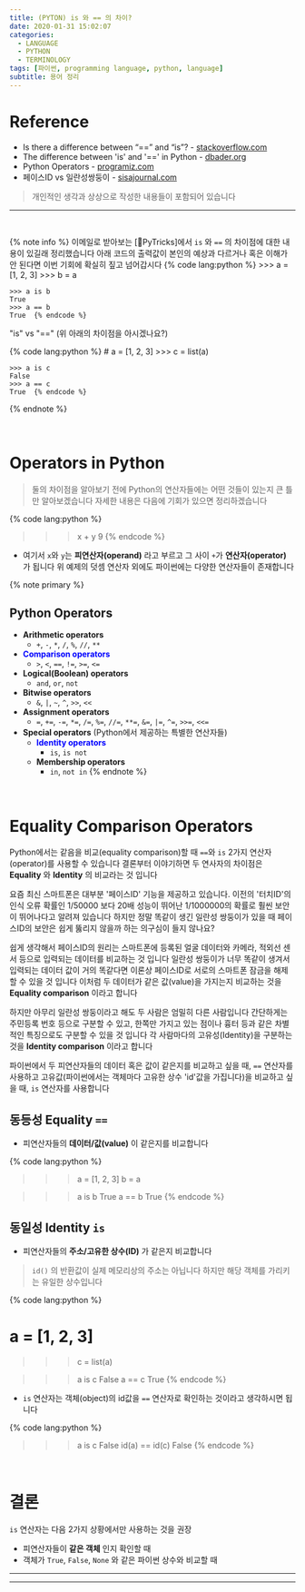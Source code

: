 ```yaml
---
title: (PYTON) is 와 == 의 차이?
date: 2020-01-31 15:02:07
categories:
  - LANGUAGE
  - PYTHON
  - TERMINOLOGY
tags: [파이썬, programming language, python, language]
subtitle: 용어 정리
---
```


# Reference

- Is there a difference between “==” and “is”? - [stackoverflow.com](https://stackoverflow.com/questions/132988/is-there-a-difference-between-and-is)
- The difference between 'is' and '==' in Python - [dbader.org](https://dbader.org/blog/difference-between-is-and-equals-in-python)
- Python Operators - [programiz.com](https://www.programiz.com/python-programming/operators)
- 페이스ID vs 일란성쌍둥이 - [sisajournal.com](https://www.sisajournal.com/news/articleView.html?idxno=171991)


> 개인적인 생각과 상상으로 작성한 내용들이 포함되어 있습니다

------
</br>

{% note info %}
이메일로 받아보는 [🐍PyTricks]에서 `is` 와 `==` 의 차이점에 대한 내용이 있길래 정리했습니다
아래 코드의 출력값이 본인의 예상과 다르거나 혹은 이해가 안 된다면 이번 기회에 확실히 짚고 넘어갑시다
  {% code lang:python %}
    >>> a = [1, 2, 3]
    >>> b = a

    >>> a is b
    True
    >>> a == b
    True  {% endcode %}

  "is" vs "==" (위 아래의 차이점을 아시겠나요?)

  {% code lang:python %}
    # a = [1, 2, 3]
    >>> c = list(a)

    >>> a is c
    False
    >>> a == c
    True  {% endcode %}
{% endnote %}

</br>

# Operators in Python

> 둘의 차이점을 알아보기 전에 Python의 연산자들에는 어떤 것들이 있는지 큰 틀만 알아보겠습니다
> 자세한 내용은 다음에 기회가 있으면 정리하겠습니다

{% code lang:python %}
>>> x + y
9
{% endcode %}

- 여기서 `x`와 `y`는 __피연산자(operand)__ 라고 부르고 그 사이 `+`가 __연산자(operator)__ 가 됩니다
  위 예제의 덧셈 연산자 외에도 파이썬에는 다양한 연산자들이 존재합니다


{% note primary %}
  ## Python Operators

  - **Arithmetic operators**
    - `+`, `-`, `*`, `/`, `%`, `//`, `**`  
  - <strong style="color:blue">Comparison operators</strong>
    - `>`, `<`, `==`, `!=`, `>=`, `<=`
  - **Logical(Boolean) operators**
    - `and`, `or`, `not`
  - **Bitwise operators**
    - `&`, `|`, `~`, `^`, `>>`, `<<`
  - **Assignment operators**
    - `=`, `+=`, `-=`, `*=`, `/=`, `%=`, `//=`, `**=`, `&=`, `|=`, `^=`, `>>=`, `<<=`
  - **Special operators** (Python에서 제공하는 특별한 연산자들)
    - <strong style="color:blue">Identity operators</strong>
      - `is`, `is not`
    - **Membership operators**
      - `in`, `not in`
{% endnote %}

</br>

# Equality Comparison Operators

Python에서는 같음을 비교(equality comparison)할 때 `==`와 `is` 2가지 연산자(operator)를 사용할 수 있습니다
결론부터 이야기하면 두 연사자의 차이점은 **Equality** 와 **Identity** 의 비교라는 것 입니다

요즘 최신 스마트폰은 대부분 '페이스ID' 기능을 제공하고 있습니다.
이전의 '터치ID'의 인식 오류 확률인 1/50000 보다 20배 성능이 뛰어난 1/1000000의 확률로 훨씬 보안이 뛰어나다고 알려져 있습니다
하지만 정말 똑같이 생긴 일란성 쌍둥이가 있을 때 페이스ID의 보안은 쉽게 뚫리지 않을까 하는 의구심이 들지 않나요?

쉽게 생각해서 페이스ID의 원리는 스마트폰에 등록된 얼굴 데이터와 카메라, 적외선 센서 등으로 입력되는 데이터를 비교하는 것 입니다
일란성 쌍둥이가 너무 똑같이 생겨서 입력되는 데이터 값이 거의 똑같다면 이론상 페이스ID로 서로의 스마트폰 잠금을 해제할 수 있을 것 입니다
이처럼 두 데이터가 같은 값(value)을 가지는지 비교하는 것을 **Equality comparison** 이라고 합니다

하지만 아무리 일란성 쌍둥이라고 해도 두 사람은 엄밀히 다른 사람입니다
간단하게는 주민등록 번호 등으로 구분할 수 있고, 한쪽만 가지고 있는 점이나 흉터 등과 같은 차별적인 특징으로도 구분할 수 있을 것 입니다
각 사람마다의 고유성(Identity)을 구분하는 것을 **Identity comparison** 이라고 합니다

파이썬에서 두 피연산자들의 데이터 혹은 값이 같은지를 비교하고 싶을 때, `==` 연산자를 사용하고
고유값(파이썬에서는 객체마다 고유한 상수 'id'값을 가집니다)을 비교하고 싶을 때, `is` 연산자를 사용합니다

## 동등성 Equality `==`

- 피연산자들의 **데이터/값(value)** 이 같은지를 비교합니다

{% code lang:python %}
  >>> a = [1, 2, 3]
  >>> b = a

  >>> a is b
  True
  >>> a == b
  True  {% endcode %}



## 동일성 Identity `is`

- 피연산자들의 **주소/고유한 상수(ID)** 가 같은지 비교합니다

> `id()` 의 반환값이 실제 메모리상의 주소는 아닙니다
> 하지만 해당 객체를 가리키는 유일한 상수입니다

{% code lang:python %}
  # a = [1, 2, 3]
  >>> c = list(a)

  >>> a is c
  False
  >>> a == c
  True  {% endcode %}

- `is` 연산자는 객체(object)의 id값을 `==` 연산자로 확인하는 것이라고 생각하시면 됩니다

{% code lang:python %}
  >>> a is c
  False
  >>> id(a) == id(c)
  False  {% endcode %}

</br>

# 결론

`is` 연산자는 다음 2가지 상황에서만 사용하는 것을 권장

- 피연산자들이 **같은 객체** 인지 확인할 때
- 객체가 `True`, `False`, `None` 와 같은 파이썬 상수와 비교할 때

---
---
